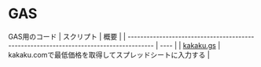 # GAS

GAS用のコード
| スクリプト                                                                             | 概要 |
| -------------------------------------------------------------------------------------- | ---- |
| [kakaku.gs](https://github.com/ajshooting/Convenience-scripts/blob/main/GAS/kakaku.gs) | 	kakaku.comで最低価格を取得してスプレッドシートに入力する |

